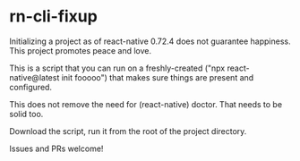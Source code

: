 # rn-cli-fixup
Initializing a project as of react-native 0.72.4 does not guarantee happiness. This project promotes peace and love.

This is a script that you can run on a freshly-created ("npx react-native@latest init fooooo") that makes sure things are present and configured.

This does not remove the need for (react-native) doctor. That needs to be solid too.

Download the script, run it from the root of the project directory.

Issues and PRs welcome!

